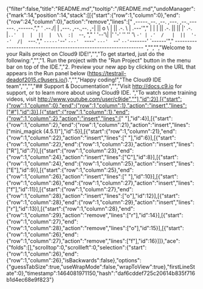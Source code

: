 {"filter":false,"title":"README.md","tooltip":"/README.md","undoManager":{"mark":14,"position":14,"stack":[[{"start":{"row":1,"column":0},"end":{"row":24,"column":0},"action":"remove","lines":["     ,-----.,--.                  ,--. ,---.   ,--.,------.  ,------.","    '  .--./|  | ,---. ,--.,--. ,-|  || o   \\  |  ||  .-.  \\ |  .---'","    |  |    |  || .-. ||  ||  |' .-. |`..'  |  |  ||  |  \\  :|  `--, ","    '  '--'\\|  |' '-' ''  ''  '\\ `-' | .'  /   |  ||  '--'  /|  `---.","     `-----'`--' `---'  `----'  `---'  `--'    `--'`-------' `------'","    ----------------------------------------------------------------- ","","","Welcome to your Rails project on Cloud9 IDE!","","To get started, just do the following:","","1. Run the project with the \"Run Project\" button in the menu bar on top of the IDE.","2. Preview your new app by clicking on the URL that appears in the Run panel below (https://testrail-deadof2015.c9users.io/).","","Happy coding!","The Cloud9 IDE team","","","## Support & Documentation","","Visit http://docs.c9.io for support, or to learn more about using Cloud9 IDE. ","To watch some training videos, visit http://www.youtube.com/user/c9ide",""],"id":2}],[{"start":{"row":1,"column":0},"end":{"row":1,"column":1},"action":"insert","lines":["#"],"id":3}],[{"start":{"row":1,"column":1},"end":{"row":1,"column":2},"action":"insert","lines":[" "],"id":4}],[{"start":{"row":1,"column":2},"end":{"row":1,"column":21},"action":"insert","lines":["mini_magick (4.5.1)"],"id":5}],[{"start":{"row":1,"column":21},"end":{"row":1,"column":22},"action":"insert","lines":[" "],"id":6}],[{"start":{"row":1,"column":22},"end":{"row":1,"column":23},"action":"insert","lines":["R"],"id":7}],[{"start":{"row":1,"column":23},"end":{"row":1,"column":24},"action":"insert","lines":["C"],"id":8}],[{"start":{"row":1,"column":24},"end":{"row":1,"column":25},"action":"insert","lines":["E"],"id":9}],[{"start":{"row":1,"column":25},"end":{"row":1,"column":26},"action":"insert","lines":[" "],"id":10}],[{"start":{"row":1,"column":26},"end":{"row":1,"column":27},"action":"insert","lines":["f"],"id":11}],[{"start":{"row":1,"column":27},"end":{"row":1,"column":28},"action":"insert","lines":["o"],"id":12}],[{"start":{"row":1,"column":28},"end":{"row":1,"column":29},"action":"insert","lines":["r"],"id":13}],[{"start":{"row":1,"column":28},"end":{"row":1,"column":29},"action":"remove","lines":["r"],"id":14}],[{"start":{"row":1,"column":27},"end":{"row":1,"column":28},"action":"remove","lines":["o"],"id":15}],[{"start":{"row":1,"column":26},"end":{"row":1,"column":27},"action":"remove","lines":["f"],"id":16}]]},"ace":{"folds":[],"scrolltop":0,"scrollleft":0,"selection":{"start":{"row":1,"column":26},"end":{"row":1,"column":26},"isBackwards":false},"options":{"guessTabSize":true,"useWrapMode":false,"wrapToView":true},"firstLineState":0},"timestamp":1464081971150,"hash":"daf6cddef725c20614b835f716b1d4ec68e9f823"}